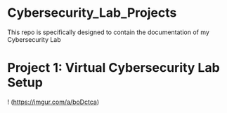 # Cybersecurity_Lab_Projects
This repo is specifically designed to contain the documentation of my Cybersecurity Lab 


# Project 1: Virtual Cybersecurity Lab Setup 


! (https://imgur.com/a/boDctca)

